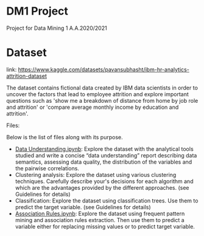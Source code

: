 # DM1 Project

Project for Data Mining 1 A.A.2020/2021

# Dataset
link: https://www.kaggle.com/datasets/pavansubhasht/ibm-hr-analytics-attrition-dataset

The dataset contains fictional data created by IBM data scientists in order to uncover the factors that lead to employee attrition and explore important questions such as 'show me a breakdown of distance from home by job role and attrition' or 'compare average monthly income by education and attrition'.

Files:

Below is the list of files along with its purpose.

- [Data Understanding.ipynb](Data\Understanding.ipynb): Explore the dataset with the analytical tools studied and write a concise “data understanding” report describing data semantics, assessing data quality, the distribution of the variables and the pairwise correlations. 
- Clustering analysis: Explore the dataset using various clustering techniques. Carefully describe your's decisions for each algorithm and which are the advantages provided by the different approaches. (see Guidelines for details)
- Classification: Explore the dataset using classification trees. Use them to predict the target variable. (see Guidelines for details)
- [Association Rules.ipynb](Association\Rules.ipynb): Explore the dataset using frequent pattern mining and association rules extraction. Then use them to predict a variable either for replacing missing values or to predict target variable.

